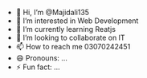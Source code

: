 - 👋 Hi, I’m @Majidali135
- 👀 I’m interested in Web Development
- 🌱 I’m currently learning Reatjs
- 💞️ I’m looking to collaborate on IT
- 📫 How to reach me 03070242451
- 😄 Pronouns: ...
- ⚡ Fun fact: ...

<!---
Majidali135/Majidali135 is a ✨ special ✨ repository because its `README.md` (this file) appears on your GitHub profile.
You can click the Preview link to take a look at your changes.
--->
